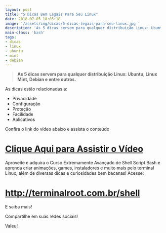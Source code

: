 ```yaml
---
layout: post
title: "5 Dicas Bem Legais Para Seu Linux"
date: 2018-07-05 18:05:18
image: '/assets/img/dicas/5-dicas-legais-para-seu-linux.jpg '
description: 'As 5 dicas servem para qualquer distribuição Linux: Ubuntu, Linux Mint, Debian e entre outros.'
main-class: 'bash'
tags:
- dicas
- linux
- ubuntu
- mint
- debian
---
```


> __As 5 dicas servem para qualquer distribuição Linux: Ubuntu, Linux Mint, Debian e entre outros.__

As dicas estão relacionadas a:

- Privacidade
- Configuração
- Proteção
- Facilidade
- Aplicativos

Confira o link do vídeo abaixo e assista o conteúdo

# [Clique Aqui para Assistir o Vídeo](https://youtu.be/LpASuM1Uhw8)

Aproveite e adquira o Curso Extremamente Avançado de Shell Script Bash e aprenda criar animações, games, instaladores e muito mais pelo terminal Linux, além de diversas dicas e curiosidades bem bacanas! Acesse:
# http://terminalroot.com.br/shell

E saiba mais!

Compartilhe em suas redes sociais!

Valeu!
